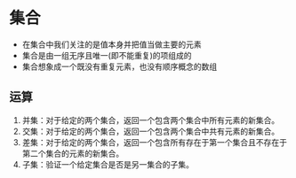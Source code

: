 <!--
 * @Author: x09898 coder_xujie@163.com
 * @Date: 2022-12-12 17:11:42
 * @LastEditors: x09898 coder_xujie@163.com
 * @FilePath: \HTML-CSS-Javascript-\dataStructure\set\set.md
 * @Description: 
-->
# 集合

* 在集合中我们关注的是值本身并把值当做主要的元素
* 集合是由一组无序且唯一(即不能重复)的项组成的
* 集合想象成一个既没有重复元素，也没有顺序概念的数组

## 运算

1. 并集：对于给定的两个集合，返回一个包含两个集合中所有元素的新集合。
2. 交集：对于给定的两个集合，返回一个包含两个集合中共有元素的新集合。
3. 差集：对于给定的两个集合，返回一个包含所有存在于第一个集合且不存在于第二个集合的元素的新集合。
4. 子集：验证一个给定集合是否是另一集合的子集。
